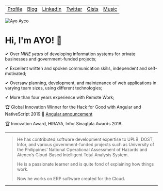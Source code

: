 <table id="nav">
  <tr>
    <td>
      <a href="https://ayco.io">Profile</a>
    </td>
    <td>
      <a href="https://blog.ayco.io">Blog</a>
    </td>
    <td>
      <a href="https://www.linkedin.com/in/ayoayco/">LinkedIn</a>
    </td>
    <td>
      <a href="https://twitter.com/ayoayco">Twitter</a>
    </td>
    <td>
      <a href="https://gist.github.com/ayoayco">Gists</a>
    </td>
    <td>
      <a href="https://soundcloud.com/ayoayco">Music</a>
    </td>
  </tr>
</table>

![Ayo Ayco](https://media-exp1.licdn.com/dms/image/C4E16AQGgICAR1p6QVg/profile-displaybackgroundimage-shrink_350_1400/0/1631025029752?e=1640822400&v=beta&t=kmFsOiATJ0CZCOnFvKCfemHYABnfqYk7sDKNT47pEXA)

# Hi, I'm AYO! 👋

✔ Over *NINE years* of developing information systems for private businesses and government-funded projects;

✔ Excellent written and spoken communication skills, independent and self-motivated;

✔ Oversaw planning, development, and maintenance of web applications in varying team sizes, using different technologies;

✔ More than four years experience with Remote Work;

🏆 Global Innovation Winner for the Hack for Good with Angular and NativeScript 2019 🎉 [Angular announcement](https://blog.angular.io/hack-for-good-6b500f1946a3#36f0)

🏆 Innovation Award, HIRAYA, Infor Sinagtala Awards 2018

-----

> He has contributed software development expertise to UPLB, DOST, Infor, and various government-funded projects such as University of the Philippines’ National Operational Assessment of Hazards and Ateneo’s Cloud-Based Intelligent Total Analysis System.
>
> He is a passionate learner and is quite fond of explaining how things work.
> 
> Now he works on ERP software created for the Cloud.

-----


<!--
**ayoayco/ayoayco** is a ✨ _special_ ✨ repository because its `README.md` (this file) appears on your GitHub profile.

Here are some ideas to get you started:

- 🔭 I’m currently working on ...
- 🌱 I’m currently learning ...
- 👯 I’m looking to collaborate on ...
- 🤔 I’m looking for help with ...
- 💬 Ask me about ...
- 📫 How to reach me: ...
- 😄 Pronouns: ...
- ⚡ Fun fact: ...

![simpson](https://media2.giphy.com/media/4pMX5rJ4PYAEM/giphy.gif?cid=790b7611ec3de2902571a0602b1853fb93000b3efa5619f9&rid=giphy.gif&ct=g)

-->
